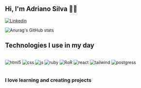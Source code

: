 ## Hi, I'm Adriano Silva 👋🏽
[![Linkedin](https://img.shields.io/badge/LinkedIn-0077B5?style=for-the-badge&logo=linkedin&logoColor=white)](https://www.linkedin.com/in/amss01/)

![Anurag's GitHub stats](https://github-readme-stats.vercel.app/api?username=Adrianomssilva&show_icons=true&theme=dark)



## Technologies I use in my day

<div style="display: inline_block: "><br/>
<img aling="center" alt="html5" src="https://img.shields.io/badge/HTML5-E34F26?style=for-the-badge&logo=html5&logoColor=white">
<img aling="center" alt="css" src="https://img.shields.io/badge/CSS3-1572B6?style=for-the-badge&logo=css3&logoColor=white">
<img aling="center" alt="js" src="https://img.shields.io/badge/JavaScript-F7DF1E?style=for-the-badge&logo=javascript&logoColor=black">
<img aling="center" alt="ruby" src="https://img.shields.io/badge/Ruby-CC342D?style=for-the-badge&logo=ruby&logoColor=white">
<img aling="center" alt="RoR" src="https://img.shields.io/badge/Ruby_on_Rails-CC0000?style=for-the-badge&logo=ruby-on-rails&logoColor=white">
<img aling="center" alt="react" src="  https://img.shields.io/badge/React-20232A?style=for-the-badge&logo=react&logoColor=61DAFB">
<img aling="center" alt="tailwind" src="  https://img.shields.io/badge/Tailwind_CSS-38B2AC?style=for-the-badge&logo=tailwind-css&logoColor=white">
<img aling="center" alt="postgress" src="https://img.shields.io/badge/PostgreSQL-316192?style=for-the-badge&logo=postgresql&logoColor=white">
</div>
<br/>

### I love learning and creating projects
